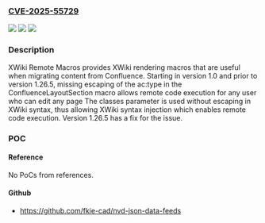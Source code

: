 ### [CVE-2025-55729](https://cve.mitre.org/cgi-bin/cvename.cgi?name=CVE-2025-55729)
![](https://img.shields.io/static/v1?label=Product&message=xwiki-pro-macros&color=blue)
![](https://img.shields.io/static/v1?label=Version&message=%3E%3D%201.0%2C%20%3C%201.26.5%20&color=brightgreen)
![](https://img.shields.io/static/v1?label=Vulnerability&message=CWE-116%3A%20Improper%20Encoding%20or%20Escaping%20of%20Output&color=brightgreen)

### Description

XWiki Remote Macros provides XWiki rendering macros that are useful when migrating content from Confluence. Starting in version 1.0 and prior to version 1.26.5, missing escaping of the ac:type in the ConfluenceLayoutSection macro allows remote code execution for any user who can edit any page The classes parameter is used without escaping in XWiki syntax, thus allowing XWiki syntax injection which enables remote code execution. Version 1.26.5 has a fix for the issue.

### POC

#### Reference
No PoCs from references.

#### Github
- https://github.com/fkie-cad/nvd-json-data-feeds


